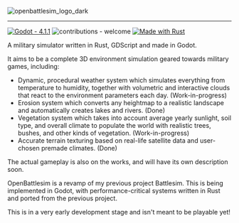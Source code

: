 ![openbattlesim_logo_dark](https://github.com/skalimoi/OpenBattlesim/assets/53193415/b0c6ce41-7849-4fab-afd6-4d19f683bdf7)

-------------------------

<a href="https://godotengine.org/"><img src="https://img.shields.io/badge/Godot-4.1.1-2ea44f?logo=godotengine&logoColor=%23478CBF" alt="Godot - 4.1.1"></a>
![contributions - welcome](https://img.shields.io/badge/contributions-welcome-blue)
[![Made with Rust](https://img.shields.io/badge/Rust-1-blue?logo=rust&logoColor=white)](https://www.rust-lang.org/ "Go to Rust homepage")


A military simulator written in Rust, GDScript and made in Godot.

It aims to be a complete 3D environment simulation geared towards military games, including:
* Dynamic, procedural weather system which simulates everything from temperature to humidity, together with volumetric and interactive clouds that react to the environment parameters each day. (Work-in-progress)
* Erosion system which converts any heightmap to a realistic landscape and automatically creates lakes and rivers. (Done)
* Vegetation system which takes into account average yearly sunlight, soil type, and overall climate to populate the world with realistic trees, bushes, and other kinds of vegetation. (Work-in-progress)
* Accurate terrain texturing based on real-life satellite data and user-chosen premade climates. (Done)

The actual gameplay is also on the works, and will have its own description soon.

OpenBattlesim is a revamp of my previous project Battlesim. This is being implemented in Godot, with performance-critical systems written in Rust and ported from the previous project.

This is in a very early development stage and isn't meant to be playable yet!
